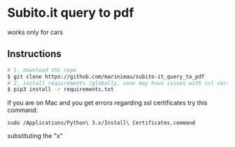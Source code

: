 # Subito.it query to pdf

works only for cars

## Instructions

```bash
# 1. download thi repo
$ git clone https://github.com/marinimau/subito-it_query_to_pdf
# 2. install requirements (globally, venv may have issues with ssl certificates)
$ pip3 install -r requirements.txt
```

if you are on Mac and you get errors regarding ssl certificates try this command:
```
sudo /Applications/Python\ 3.x/Install\ Certificates.command
```

substituting the "x"